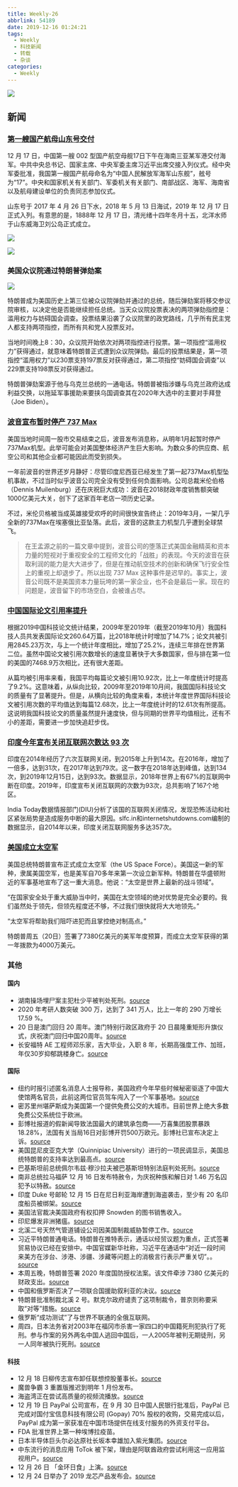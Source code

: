 ```yaml
---
title: Weekly-26
abbrlink: 54189
date: 2019-12-16 01:24:21
tags:
  - Weekly
  - 科技新闻
  - 转载
  - 杂谈
categories:
  - Weekly
---
```


![](https://imgs.codewoody.com/uploads/big/e9118c69c55d30fb0abeb50ca721b2f9.jpg)

<!--less-->

## 新闻

### [第一艘国产航母山东号交付](http://www.xinhuanet.com/politics/2019-12/17/c_1125357773.htm)

12 月 17 日，中国第一艘 002 型国产航空母舰17日下午在海南三亚某军港交付海军。中共中央总书记、国家主席、中央军委主席习近平出席交接入列仪式。经中央军委批准，我国第一艘国产航母命名为“中国人民解放军海军山东舰”，舷号为“17”。中央和国家机关有关部门、军委机关有关部门、南部战区、海军、海南省以及航母建设单位的负责同志参加仪式。

山东号于 2017 年 4 月 26 日下水，2018 年 5 月 13 日海试，2019 年 12 月 17 日正式入列。有意思的是，1888年 12 月 17 日，清光绪十四年冬月十五，北洋水师于山东威海卫刘公岛正式成立。

![](https://imgs.codewoody.com/uploads/big/e9118c69c55d30fb0abeb50ca721b2f9.jpg)

![](https://imgs.codewoody.com/uploads/big/c5c45498fac9590c6272fe3139667d6a.jpg)

### 美国众议院通过特朗普弹劾案

![](https://imgs.codewoody.com/uploads/big/90648a772417de40383649940910754c.jpg)

特朗普成为美国历史上第三位被众议院弹劾并通过的总统，随后弹劾案将移交参议院审核，以决定他是否能继续担任总统。当天众议院投票表决的两项弹劾指控是：滥用权力与妨碍国会调查。投票结果沿袭了众议院里的政党路线，几乎所有民主党人都支持两项指控，而所有共和党人投票反对。

当地时间晚上8：30，众议院开始依次对两项指控进行投票。第一项指控“滥用权力”获得通过，就意味着特朗普正式遭到众议院弹劾。最后的投票结果是，第一项指控“滥用权力”以230票支持197票反对获得通过，第二项指控“妨碍国会调查”以229票支持198票反对获得通过。

特朗普弹劾案源于他与乌克兰总统的一通电话。特朗普被指涉嫌与乌克兰政府达成利益交换，以拖延军事援助来要挟乌国调查其在2020年大选中的主要对手拜登（Joe Biden）。

### [波音宣布暂时停产 737 Max](https://www.zhihu.com/question/361273239)

美国当地时间周一股市交易结束之后，波音发布消息称，从明年1月起暂时停产737Max机型。此举可能会对美国整体经济产生巨大影响。为数众多的供应商、航空公司和其他企业都可能因此而受到损失。

一年前波音的世界还岁月静好：尽管印度尼西亚已经发生了第一起737Max机型坠机事故，不过当时似乎波音公司完全没有受到任何负面影响。公司总裁米伦伯格（Dennis Muilenburg）还在庆祝巨大成功：波音在2018财政年度销售额突破1000亿美元大关，创下了这家百年老店一项历史记录。

不过，米伦贝格被当成英雄接受欢呼的时间很快宣告终止：2019年3月，一架几乎全新的737Max在埃塞俄比亚坠落。此后，波音的这款主力机型几乎遭到全球禁飞。

> 在王孟源之前的一篇文章中提到，波音公司的堕落正式美国金融精英和资本力量的短视对于重视安全的工程师文化的「战胜」的表现。今天的波音在获取利润的能力是大大进步了，但是在推动航空技术的创新和确保飞行安全性上的重视上却退步了。所以出现 737 Max 这种事件是迟早的。事实上，波音公司既不是美国资本力量玩垮的第一家企业，也不会是最后一家。现在的问题是，波音留下的市场空白，会被谁占尽。

### [中国国际论文引用率提升](http://news.sciencenet.cn/htmlnews/2019/12/433991.shtm)

根据2019中国科技论文统计结果，2009年至2019年（截至2019年10月）我国科技人员共发表国际论文260.64万篇，比2018年统计时增加了14.7%；论文共被引用2845.23万次，与上一个统计年度相比，增加了25.2%，连续三年排在世界第二位。虽然中国论文被引用次数增长的速度显著快于大多数国家，但与排在第一位的美国的7468.9万次相比，还有很大差距。

从篇均被引用率来看，我国平均每篇论文被引用10.92次，比上一年度统计时提高了9.2%。这意味着，从纵向比较，2009年至2019年10月间，我国国际科技论文的质量有了显著提升。但是，从横向比较的角度来看，本统计年度世界国际科技论文被引用次数的平均值达到每篇12.68次，比上一年度统计时的12.61次有所提高。这说明我国科技论文的质量虽然提升速度快，但与同期的世界平均值相比，还有不小的差距，需要进一步加快追赶步伐。

### [印度今年宣布关闭互联网次数达 93 次](https://www.guancha.cn/internation/2019_12_19_528859.shtml)

印度在2014年经历了六次互联网关闭，到2015年上升到14次。在2016年，增加了一倍多，达到31次，在2017年达到79次。这一数字在2018年达到峰值，达到134次，到2019年12月15日，达到93次。数据显示，2018年世界上有67%的互联网中断在印度。2019年，印度宣布关闭互联网的次数为93次，总共影响了167个地区。

India Today数据情报部门(DIU)分析了该国的互联网关闭情况，发现恐怖活动和社区紧张局势是造成服务中断的最大原因。slfc.in和internetshutdowns.com编制的数据显示，自2014年以来，印度关闭互联网服务多达357次。

### [美国成立太空军](https://www.bbc.com/zhongwen/simp/world-50878499)

美国总统特朗普宣布正式成立太空军（the US Space Force）。美国这一新的军种，隶属美国空军，也是美军自70多年来第一次设立新军种。特朗普在华盛顿附近的军事基地宣布了这一重大消息。他说：“太空是世界上最新的战斗领域”。

“在国家安全处于重大威胁当中时，美国在太空领域的绝对优势是完全必要的。我们虽然处于领先，但领先程度还不够，不过我们很快就将大大地领先。”

“太空军将帮助我们阻吓进犯而且掌控绝对制高点。”

特朗普周五（20日）签署了7380亿美元的美军年度预算，而成立太空军获得的第一年拨款为4000万美元。

### 其他

#### 国内

- 湖南操场埋尸案主犯杜少平被判处死刑。[source](https://www.zhihu.com/question/361624094)
- 2020 年考研人数突破 300 万，达到了 341 万人，比上一年的 290 万增长 17.59 %。
- 20 日是澳门回归 20 周年。澳门特别行政区政府于 20 日晨隆重矩形升旗仪式，庆祝澳门回归中国20周年。[source](http://sputniknews.cn/video/201912211030291399/)
- 长安福特 AE 工程师邓乐家，吉大毕业，入职 8 年，长期高强度工作、加班，年仅30岁抑郁跳楼身亡。[source](https://www.zhihu.com/question/362081267)

#### 国际

- 纽约时报引述匿名消息人士报导称，美国政府今年早些时候秘密驱逐了中国大使馆两名官员，此前这两位官员驾车闯入了一个军事基地。[source](https://cn.reuters.com/article/nyt-usaexpelled-chinese-officials-1215-s-idCNKBS1YK0C6?feedType=RSS&feedName=CNTopGenNews)
- 密苏里州堪萨斯成为美国第一个提供免费公交的大城市。目前世界上绝大多数免费公交系统位于欧洲。
- 彭博社报道的假新闻导致法国最大的建筑承包商——万喜集团股票暴跌18.28%，法国有关当局16日对彭博开罚500万欧元。彭博社已宣布决定上诉。[source](http://sputniknews.cn/society/201912171030255509/)
-  美国昆尼皮亚克大学（Quinnipiac University）进行的一项民调显示，美国总统特朗普的支持率达到最高点。[source](http://sputniknews.cn/politics/201912171030254180/)
- 巴基斯坦前总统佩尔韦兹·穆沙拉夫被巴基斯坦特别法庭判处死刑。[source](http://sputniknews.cn/politics/201912171030253960/)
- 南非总统拉马福萨 12 月 16 日发布特赦令，为庆祝种族和解日对 1.46 万名囚犯予以特赦。[source](http://sputniknews.cn/society/201912171030251716/)
- 印度 Duke 号邮轮 12 月 15 日在尼日利亚海岸遭到海盗袭击，至少有 20 名印度船员被绑架。[source](http://sputniknews.cn/society/201912171030251578/)
- 美国法官裁决美国政府有权扣押 Snowden 的图书销售收入。
- 印尼爆发非洲猪瘟。[source](http://www.bbc.com/zhongwen/simp/world-50854389)
- 北溪二号天然气管道铺设公司因美国制裁威胁暂停工作。[source](http://sputniknews.cn/politics/201912211030290318/)
- 习近平特朗普通电话。特朗普在推特表示，通话以经贸议题为重点，正式签署贸易协议已经在安排中。中国官媒新华社称，习近平在通话中“对近一段时间来美方在涉台、涉港、涉疆、涉藏等问题上的消极言行表示严重关切”。。[source](http://www.bbc.com/zhongwen/simp/world-50876671)
- 本周五晚，特朗普签署 2020 年度国防授权法案。该文件牵涉 7380 亿美元的财政支出。[source](https://www.dw.com/zh/特朗普签署国防授权法案-处处影射中国/a-51762998?maca=chi-rss-chi-all-1127-rdf)
- 中国和俄罗斯否决了一项联合国援助叙利亚的决议。[source](https://www.dw.com/zh/俄中否决联合国援助叙利亚决议/a-51764565?maca=chi-rss-chi-all-1127-rdf)
- 特朗普批准制裁北溪 2 号。默克尔政府谴责了这项制裁令，普京则称要采取“对等”措施。[source](https://www.dw.com/zh/特朗普批准制裁北溪2号项目-德国政府抗议/a-51763601?maca=chi-rss-chi-all-1127-rdf)
- 俄罗斯“成功测试”了与世界不联通的全俄互联网。
- 周四，日本法务省对2003年在福冈市杀害一家四口的中国籍死刑犯执行了死刑。参与作案的另外两名中国人逃回中国后，一人2005年被判无期徒刑，另一人同年被执行死刑。[source](https://www.dw.com/zh/福冈灭门案中国死刑犯在日被绞刑处决/a-51798650?maca=chi-rss-chi-all-1127-rdf)

#### 科技

- 12 月 18 日柳传志宣布卸任联想控股董事长。[source](https://www.zhihu.com/question/361689334)
- 魔兽争霸 3 重置版推迟到明年 1 月份发布。
- 海盗湾正在尝试高质量的视频流播放。[source](https://torrentfreak.com/the-pirate-bay-is-trialing-high-quality-video-streaming-links-191209/)
- 12 月 19 日 PayPal 公司宣布，在 9 月 30 日中国人民银行批准后，PayPal 已完成对国付宝信息科技有限公司 (Gopay) 70% 股权的收购，交易完成以后，PayPal 成为第一家获准在中国市场提供在线支付服务的外资支付平台。
- FDA 批准世界上第一种埃博拉疫苗。
- 日本半导体巨头尔必达原社长坂本幸雄加入紫光集团。[source](https://www.zhihu.com/question/362703941/answer/948679892)
- 中东流行的消息应用 ToTok 被下架，理由是阿联酋政府尝试利用这一应用监视用户。[source](https://t.me/solidot/9874)
- 12 月 26 日 「金环日食」上演。[source](https://www.zhihu.com/question/362905897)
- 12 月 24 日举办了 2019 龙芯产品发布会。[source](https://www.zhihu.com/question/362663819)
